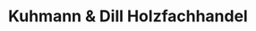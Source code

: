 ---
title: "Kuhmann & Dill Holzfachhandel"
url: /karlsruhe/kuhmann-und-dill-holzfachhandel/
shop: Holz
---